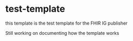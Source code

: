 # test-template
this template is the test template for the FHIR IG publisher

Still working on documenting how the template works
